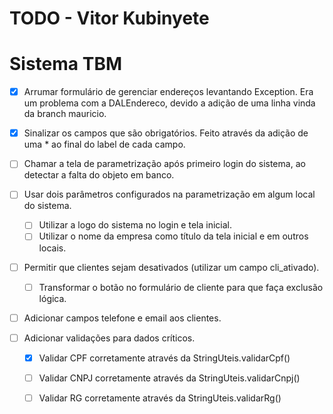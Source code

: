 # TODO - Vitor Kubinyete
# Sistema TBM

- [X] Arrumar formulário de gerenciar endereços levantando Exception.
    Era um problema com a DALEndereco, devido a adição de uma linha vinda da branch mauricio.

- [X] Sinalizar os campos que são obrigatórios.
    Feito através da adição de uma * ao final do label de cada campo.

- [ ] Chamar a tela de parametrização após primeiro login do sistema, ao detectar a falta do objeto em banco.

- [ ] Usar dois parâmetros configurados na parametrização em algum local do sistema.
    - [ ] Utilizar a logo do sistema no login e tela inicial.
    - [ ] Utilizar o nome da empresa como título da tela inicial e em outros locais.

- [ ] Permitir que clientes sejam desativados (utilizar um campo cli_ativado).
    - [ ] Transformar o botão no formulário de cliente para que faça exclusão lógica.

- [ ] Adicionar campos telefone e email aos clientes.

- [ ] Adicionar validações para dados críticos.
    - [X] Validar CPF corretamente através da StringUteis.validarCpf()
    - [ ] Validar CNPJ corretamente através da StringUteis.validarCnpj()
    - [ ] Validar RG corretamente através da StringUteis.validarRg()
    